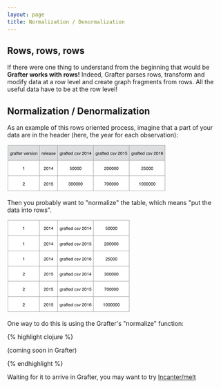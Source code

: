 ```yaml
---
layout: page
title: Normalization / Denormalization
---
```


## Rows, rows, rows

If there were one thing to understand from the beginning that would be **Grafter works with rows!**
Indeed, Grafter parses rows, transform and modify data at a row level and create graph fragments from rows. All the useful data have to be at the row level!

## Normalization / Denormalization

As an example of this rows oriented process, imagine that a part of your data are in the header (here, the year for each observation):

![normalization](/assets/902_philo_1.png)

Then you probably want to "normalize" the table, which means "put the data into rows".

![normalization](/assets/902_philo_2.png)

One way to do this is using the Grafter's "normalize" function:

{% highlight clojure %}

(coming soon in Grafter)

{% endhighlight %}

Waiting for it to arrive in Grafter, you may want to try [Incanter/melt](http://liebke.github.io/incanter/)
